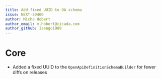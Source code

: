 ```yaml
---
title: Add fixed UUID to OA schema
issue: NEXT-30400
author: Micha Hobert
author_email: m.hobert@cicada.com
author_github: Isengo1989
---
```

# Core
* Added a fixed UUID to the `OpenApiDefinitionSchemaBuilder` for fewer diffs on releases
